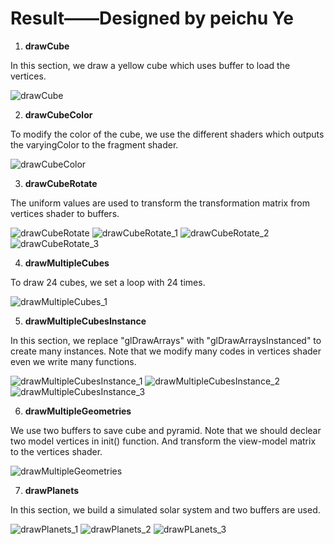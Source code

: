 # Result——Designed by peichu Ye

1. **drawCube**

In this section, we draw a yellow cube which uses buffer to load the vertices.

![drawCube](result/drawCube.png)



2. **drawCubeColor**

To modify the color of the cube, we use the different shaders which outputs the varyingColor to the fragment shader.

![drawCubeColor](result/drawCubeColor.png)



3. **drawCubeRotate**

The uniform values are used to transform the transformation matrix from vertices shader to buffers.

![drawCubeRotate](result/drawCubeRotate.png)
![drawCubeRotate_1](result/drawCubeRotate_1.png)
![drawCubeRotate_2](result/drawCubeRotate_2.png)
![drawCubeRotate_3](result/drawCubeRotate_3.png)



4. **drawMultipleCubes**

To draw 24 cubes, we set a loop with 24 times.

![drawMultipleCubes_1](result/drawMultipleCubes_1.png)



5. **drawMultipleCubesInstance**

In this section, we replace "glDrawArrays" with "glDrawArraysInstanced" to create many instances. Note that we modify many codes in vertices shader even we write many functions.

![drawMultipleCubesInstance_1](result/drawMultipleCubesInstance_1.png)
![drawMultipleCubesInstance_2](result/drawMultipleCubesInstance_2.png)
![drawMultipleCubesInstance_3](result/drawMultipleCubesInstance_3.png)


6. **drawMultipleGeometries**

We use two buffers to save cube and pyramid. Note that we should declear two model vertices in init() function. And transform the view-model matrix to the vertices shader.

![drawMultipleGeometries](result/drawMultipleGeometries_1.png)


7. **drawPlanets**

In this section, we build a simulated solar system and two buffers are used.

![drawPlanets_1](result/drawPlanets_1.png)
![drawPlanets_2](result/drawPlanets_2.png)
![drawPLanets_3](result/drawPlanets_3.png)